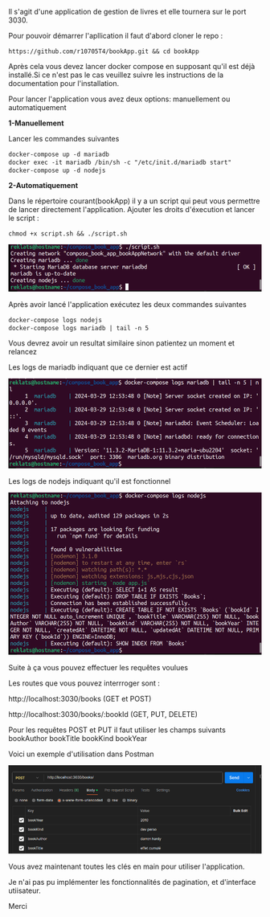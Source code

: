 Il s'agit d'une application de gestion de livres et elle tournera sur le port 3030.

Pour pouvoir démarrer l'apllication il faut d'abord cloner le repo :
```
https://github.com/r10705T4/bookApp.git && cd bookApp
```
Après cela vous devez lancer docker compose en supposant qu'il est déjà installé.Si ce n'est pas le cas veuillez suivre les instructions de la documentation pour l'installation.

Pour lancer l'application vous avez deux options: manuellement ou automatiquement

**1-Manuellement**

Lancer les commandes suivantes 
```
docker-compose up -d mariadb 
docker exec -it mariadb /bin/sh -c "/etc/init.d/mariadb start"
docker-compose up -d nodejs
```
**2-Automatiquement**

Dans le répertoire courant(bookApp) il y a un script qui peut vous permettre de lancer directement l'application.
Ajouter les droits d'éxecution et lancer le script :
```
chmod +x script.sh && ./script.sh
```
![](images/run_script.png)

Après avoir lancé l'application exécutez les deux commandes suivantes 
```
docker-compose logs nodejs
docker-compose logs mariadb | tail -n 5
```

Vous devrez avoir un resultat similaire sinon patientez un moment et relancez

Les logs de mariadb indiquant que ce dernier est actif

![Les logs de mariadb](images/mariadb_logs.png)

Les logs de nodejs indiquant qu'il est fonctionnel

![Texte alternatif de l'image](images/nodejs_logs.png)

Suite à ça vous pouvez effectuer les requêtes voulues

Les routes que vous pouvez interrroger sont :

http://localhost:3030/books (GET et POST)

http://localhost:3030/books/:bookId (GET, PUT, DELETE)


Pour les requêtes POST et PUT il faut utiliser les champs suivants 
bookAuthor
bookTitle
bookKind
bookYear

Voici un exemple d'utilisation dans Postman

![](images/request_example.png)


Vous avez maintenant toutes les clés en main pour utiliser l'application.

Je n'ai pas pu implémenter les fonctionnalités de pagination, et d'interface utiisateur.

Merci

 
